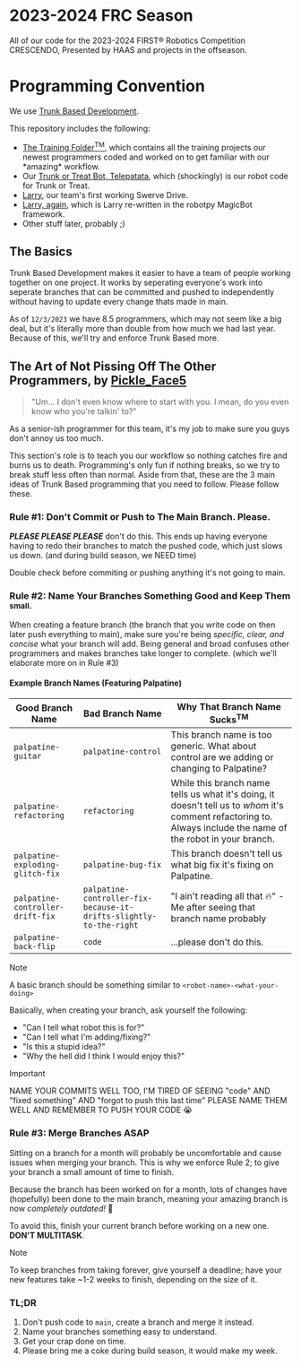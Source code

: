 # 2023-2024 FRC Season
All of our code for the 2023-2024 FIRST® Robotics Competition CRESCENDO, Presented by HAAS and projects in the offseason.

# Programming Convention
We use [Trunk Based Development](https://trunkbaseddevelopment.com/).

This repository includes the following:
+ [The Training Folder<sup>TM</sup>](https://github.com/SteelRidgeRobotics/2023-2024_FRC_Season/tree/main), which contains all the training projects our newest programmers coded and worked on to get familiar with our \*amazing\* workflow.
+ Our [Trunk or Treat Bot, Telepatata](https://github.com/SteelRidgeRobotics/2023-2024_FRC_Season/tree/main/TrunkOrTreatRobot), which (shockingly) is our robot code for Trunk or Treat.
+ [Larry](https://github.com/SteelRidgeRobotics/2023-2024_FRC_Season/tree/main/Larry), our team's first working Swerve Drive.
+ [Larry, again](https://github.com/SteelRidgeRobotics/2023-2024_FRC_Season/tree/main/Larry_MagicBot), which is Larry re-written in the robotpy MagicBot framework.
+ Other stuff later, probably ;)

## The Basics
Trunk Based Development makes it easier to have a team of people working together on one project. It works by seperating everyone's work into seperate branches that can be committed and pushed to independently without having to update every change thats made in main.

As of `12/3/2023` we have 8.5 programmers, which may not seem like a big deal, but it's literally more than double from how much we had last year. Because of this, we'll try and enforce Trunk Based more.

## The Art of Not Pissing Off The Other Programmers, by [Pickle_Face5](https://github.com/PickleFace5)
> "Um... I don't even know where to start with you. I mean, do you even know who you're talkin' to?"

As a senior-ish programmer for this team, it's my job to make sure you guys don't annoy us too much.

This section's role is to teach you our workflow so nothing catches fire and burns us to death. Programming's only fun if nothing breaks, so we try to break stuff less often than normal. Aside from that, these are the 3 main ideas of Trunk Based programming that you need to follow. Please follow these.

### Rule #1: Don't Commit or Push to The Main Branch. Please.
***PLEASE PLEASE PLEASE*** don't do this. This ends up having everyone having to redo their branches to match the pushed code, which just slows us down. (and during build season, we NEED time)

Double check before commiting or pushing anything it's not going to main.

### Rule #2: Name Your Branches Something Good and Keep Them <sub>small.</sub>
When creating a feature branch (the branch that you write code on then later push everything to main), make sure you're being *specific, clear, and concise* what your branch will add. Being general and broad confuses other programmers and makes branches take longer to complete. (which we'll elaborate more on in Rule #3)

#### Example Branch Names (Featuring Palpatine)
| Good Branch Name | Bad Branch Name | Why That Branch Name Sucks<sup>TM</sup>
|------------------|------------------|---------------------------------------|
| `palpatine-guitar` | `palpatine-control` | This branch name is too generic. What about control are we adding or changing to Palpatine? |
| `palpatine-refactoring` | `refactoring` | While this branch name tells us what it's doing, it doesn't tell us to *whom* it's comment refactoring to. Always include the name of the robot in your branch. |
| `palpatine-exploding-glitch-fix` | `palpatine-bug-fix` | This branch doesn't tell us what big fix it's fixing on Palpatine. |
| `palpatine-controller-drift-fix` | `palpatine-controller-fix-because-it-drifts-slightly-to-the-right` | "I ain't reading all that 🔥" - Me after seeing that branch name probably |
| `palpatine-back-flip` | `code` | ...please don't do this. |

> [!NOTE]
> A basic branch should be something similar to `<robot-name>-<what-your-doing>`

Basically, when creating your branch, ask yourself the following:
+ "Can I tell what robot this is for?"
+ "Can I tell what I'm adding/fixing?"
+ "Is this a stupid idea?"
+ "Why the hell did I think I would enjoy this?"

> [!IMPORTANT]
> NAME YOUR COMMITS WELL TOO, I'M TIRED OF SEEING "code" AND "fixed something" AND "forgot to push this last time" PLEASE NAME THEM WELL AND REMEMBER TO PUSH YOUR CODE 😭

### Rule #3: Merge Branches ASAP
Sitting on a branch for a month will probably be uncomfortable and cause issues when merging your branch. This is why we enforce Rule 2; to give your branch a small amount of time to finish.

Because the branch has been worked on for a month, lots of changes have (hopefully) been done to the main branch, meaning your amazing branch is now *completely outdated!* 🥳

To avoid this, finish your current branch before working on a new one. __DON'T MULTITASK__.

> [!NOTE]
> To keep branches from taking forever, give yourself a deadline; have your new features take ~1-2 weeks to finish, depending on the size of it.

### TL;DR
1. Don't push code to `main`, create a branch and merge it instead.
2. Name your branches something easy to understand.
3. Get your crap done on time.
4. Please bring me a coke during build season, it would make my week.
